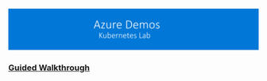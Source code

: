 [![banner](../images/banner-lab.png)](../../README.md)



### [Guided Walkthrough](Documentation/readme.md)
